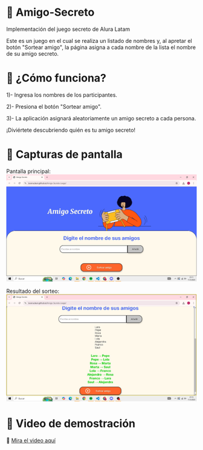 # 🎉  Amigo-Secreto

Implementación del juego secreto de Alura Latam

Este es un juego en el cual se realiza un listado de nombres y, al apretar el botón "Sortear amigo", la página asigna a cada nombre de la lista el nombre de su amigo secreto.

# 🚀 ¿Cómo funciona?
1)- Ingresa los nombres de los participantes.

2)- Presiona el botón "Sortear amigo".

3)- La aplicación asignará aleatoriamente un amigo secreto a cada persona.

¡Diviértete descubriendo quién es tu amigo secreto!

# 📸 Capturas de pantalla  
Pantalla principal:  
![Pantalla principal](images/Home.jpeg)  

Resultado del sorteo:  
![Resultado del sorteo](images/Resultado.jpeg)  

# 🎥 Video de demostración  
🔗 [Mira el video aquí](https://youtu.be/BNNYcgrQPng)  
